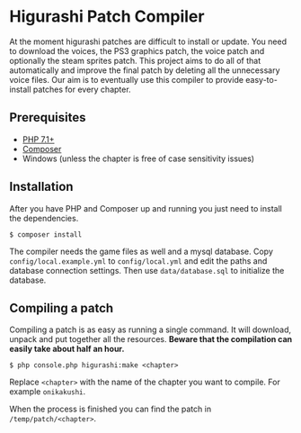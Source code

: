 # Higurashi Patch Compiler

At the moment higurashi patches are difficult to install or update. You need to download the voices, the PS3 graphics patch, the voice patch and optionally the steam sprites patch. This project aims to do all of that automatically and improve the final patch by deleting all the unnecessary voice files. Our aim is to eventually use this compiler to provide easy-to-install patches for every chapter.

## Prerequisites

- [PHP 7.1+](http://php.net/)
- [Composer](https://getcomposer.org/)
- Windows (unless the chapter is free of case sensitivity issues)

## Installation

After you have PHP and Composer up and running you just need to install the dependencies.

```
$ composer install
```

The compiler needs the game files as well and a mysql database. Copy `config/local.example.yml` to `config/local.yml` and edit the paths and database connection settings. Then use `data/database.sql` to initialize the database.

## Compiling a patch

Compiling a patch is as easy as running a single command. It will download, unpack and put together all the resources. **Beware that the compilation can easily take about half an hour.**

```
$ php console.php higurashi:make <chapter>
```

Replace `<chapter>` with the name of the chapter you want to compile. For example `onikakushi`.

When the process is finished you can find the patch in `/temp/patch/<chapter>`.
